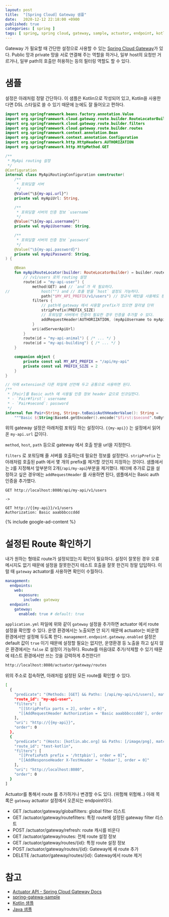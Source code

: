 ```yaml
---
layout: post
title:  "[Spring Cloud] Gateway 샘플"
date:   2020-12-12 22:18:00 +0900
published: true
categories: [ spring ]
tags: [ spring, spring cloud, gateway, sample, actuator, endpoint, kotlin ]
---
```


Gateway 가 필요할 때 간단한 설정으로 사용할 수 있는 [Spring Cloud Gateway]([https://spring.io/projects/spring-cloud-gateway](https://spring.io/projects/spring-cloud-gateway))가 있다. Public 망과 private 망을 서로 연결해 주는 역할을 하거나, 일부 host의 요청만 거르거나, 일부 path의 호출만 허용하는 등의 필터링 역할도 할 수 있다.


# 샘플

설정은 아래처럼 정말 간단하다. 이 샘플은 Kotlin으로 작성되어 있고, Kotlin을 사용한다면 DSL 스타일로 쓸 수 있기 때문에 눈에도 잘 들어오고 편하다.

```kotlin
import org.springframework.beans.factory.annotation.Value
import org.springframework.cloud.gateway.route.builder.RouteLocatorBuilder
import org.springframework.cloud.gateway.route.builder.filters
import org.springframework.cloud.gateway.route.builder.routes
import org.springframework.context.annotation.Bean
import org.springframework.context.annotation.Configuration
import org.springframework.http.HttpHeaders.AUTHORIZATION
import org.springframework.http.HttpMethod.GET

/**
 * MyApi routing 설정
 */
@Configuration
internal class MyApiRoutingConfiguration constructor(
    /**
     * 포워딩할 서버
     */
    @Value("\${my-api.url}")
    private val myApiUrl: String,

    /**
     * 포워딩할 서버의 인증 정보 `username`
     */
    @Value("\${my-api.username}")
    private val myApiUsername: String,

    /**
     * 포워딩할 서버의 인증 정보 `password`
     */
    @Value("\${my-api.password}")
    private val myApiPassword: String,
) {

    @Bean
    fun myApiRouteLocator(builder: RouteLocatorBuilder) = builder.routes {
        // /v1/users 로의 routing 설정
        route(id = "my-api-user") {
            method(GET) and // `and`가 꼭 필요하다.
//              host("") and // 호출 받을 `host` 설정도 가능하다.
                path("$MY_API_PREFIX/v1/users") // 정규식 패턴을 사용해도 된다.
            filters {
                // path에 gateway 에서 사용할 prefix가 있으면 잘라낼 단위
                stripPrefix(PREFIX_SIZE)
                // 포워딩할 서버에서 인증이 필요한 경우 인증을 추가할 수 있다.
                addRequestHeader(AUTHORIZATION, (myApiUsername to myApiPassword).toBasicAuthHeaderValue())
            }
            uri(adServerApiUrl)
        }
        route(id = "my-api-animal") { /* ... */ }
        route(id = "my-api-building") { /* ... */ }
    }

    companion object {
        private const val MY_API_PREFIX = "/api/my-api"
        private const val PREFIX_SIZE = 2
    }
}

// 아래 extension은 다른 파일에 선언해 두고 공통으로 사용하면 된다.
/**
 * [Pair]를 Basic auth 에 사용될 인증 정보 header 값으로 인코딩한다.
 * - `Pair#first`: username
 * - `Pair#second`: password
 */
internal fun Pair<String, String>.toBasicAuthHeaderValue(): String =
    """Basic ${String(Base64.getEncoder().encode("$first:$second".toByteArray(UTF_8)), UTF_8)}"""
```

위의 gateway 설정은 아래처럼 포워딩 하는 설정이다. `{{my-api}}` 는 설정에서 읽어온 `my-api.url` 값이다.

`method`, `host`, `path` 등으로 gateway 에서 호출 받을 url을 지정한다.

`filters` 로 포워딩해 줄 서버를 호출하는데 필요한 정보를 설정한다. `stripPrefix` 는 아래처럼 호출된 path 에서 몇 개의 prefix를 제거할 것인지 지정하는 것이다. 샘플에서는 `2`를 지정해서 앞부분의 2개(`/api/my-api`)부분을 제거했다. 헤더에 추가로 값을 설정하고 싶은 경우에는 `addRequestHeader` 를 사용하면 된다, 샘플에서는 Basic auth 인증을 추가했다.

```
GET http://localhost:8080/api/my-api/v1/users

->

GET http://{{my-api}}/v1/users
Authorization: Basic aaabbbcccddd
```

{% include google-ad-content %}


# 설정된 Route 확인하기

내가 원하는 형태로 route가 설정되었는지 확인이 필요하다. 설정이 잘못된 경우 오류 메시지도 없기 때문에 설정을 잘못한건지 테스트 호출을 잘못 한건지 정말 답답하다. 이럴 때 `gateway` actuator를 사용하면 확인이 수월하다.

```yaml
management:
  endpoints:
    web:
      exposure:
        include: gateway
  endpoint:
    gateway:
      enabled: true # default: true
```

`application.yml` 파일에 위와 같이 `gateway` 설정을 추가하면 actuator 에서 route 설정을 확인할 수 있다. 운영 환경에서는 노출되면 안 되기 때문에 actuator는 비운영 환경에서만 설정해 두도록 한다. `management.endpoint.gateway.enabled` 설정은 default 값이 `true` 이기 때문에 설정할 필요는 없지만, 운영환경 등 노출을 하고 싶지 않은 환경에서는 `false` 로 설정이 가능하다. Route를 마음대로 추가/삭제할 수 있기 때문에 테스트 환경에서만 쓰는 것을 강력하게 추천한다!!

```bash
http://localhost:8080/actuator/gateway/routes
```

위의 주소로 접속하면, 아래처럼 설정된 모든 route를 확인할 수 있다.

```bash
[
  {
    "predicate": "(Methods: [GET] && Paths: [/api/my-api/v1/users], match trailing slash: true)",
    "route_id": "my-api-user",
    "filters": [
      "[[StripPrefix parts = 2], order = 0]",
      "[[AddRequestHeader Authorization = 'Basic aaabbbcccddd'], order = 0]"
    ],
    "uri": "http://{{my-api}}",
    "order": 0
  },
  {
    "predicate": "(Hosts: [kotlin.abc.org] && Paths: [/image/png], match trailing slash: true)",
    "route_id": "test-kotlin",
    "filters": [
      "[[PrefixPath prefix = '/httpbin'], order = 0]",
      "[[AddResponseHeader X-TestHeader = 'foobar'], order = 0]"
    ],
    "uri": "http://localhost:8080",
    "order": 0
  }
]
```

Actuator를 통해서 route 를 추가하거나 변경할 수도 있다. (위험해 위험해..) 아래 목록은 `gateway` actuator 설정에서 오픈되는 endpoint이다.

- GET /actuator/gateway/globalfilters: global filter 리스트
- GET /actuator/gateway/routefilters: 특정 route에 설정된 gateway filter 리스트
- POST /actuator/gateway/refresh: route 캐시를 비운다
- GET /actuator/gateway/routes: 전체 route 설정 정보
- GET /actuator/gateway/routes/{id}: 특정 route 설정 정보
- POST /actuator/gateway/routes/{id}: Gateway에 새 route 추가
- DELETE /actuator/gateway/routes/{id}: Gateway에서 route 제거


# 참고

- [Actuator API - Spring Cloud Gateway Docs]([https://cloud.spring.io/spring-cloud-gateway/reference/html/#actuator-api](https://cloud.spring.io/spring-cloud-gateway/reference/html/#actuator-api))
- [spring-gatewa-sample]([https://github.com/spring-cloud/spring-cloud-gateway/tree/master/spring-cloud-gateway-sample](https://github.com/spring-cloud/spring-cloud-gateway/tree/master/spring-cloud-gateway-sample))
- [Kotlin 샘플]([https://github.com/spring-cloud/spring-cloud-gateway/blob/master/spring-cloud-gateway-sample/src/main/kotlin/org/springframework/cloud/gateway/sample/AdditionalRoutes.kt](https://github.com/spring-cloud/spring-cloud-gateway/blob/master/spring-cloud-gateway-sample/src/main/kotlin/org/springframework/cloud/gateway/sample/AdditionalRoutes.kt))
- [Java 샘플]([https://github.com/spring-cloud/spring-cloud-gateway/blob/master/spring-cloud-gateway-sample/src/main/java/org/springframework/cloud/gateway/sample/GatewaySampleApplication.java](https://github.com/spring-cloud/spring-cloud-gateway/blob/master/spring-cloud-gateway-sample/src/main/java/org/springframework/cloud/gateway/sample/GatewaySampleApplication.java))
